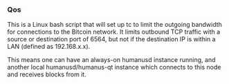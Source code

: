 ### Qos ###

This is a Linux bash script that will set up tc to limit the outgoing bandwidth for connections to the Bitcoin network. It limits outbound TCP traffic with a source or destination port of 6564, but not if the destination IP is within a LAN (defined as 192.168.x.x).

This means one can have an always-on humanusd instance running, and another local humanusd/humanus-qt instance which connects to this node and receives blocks from it.
